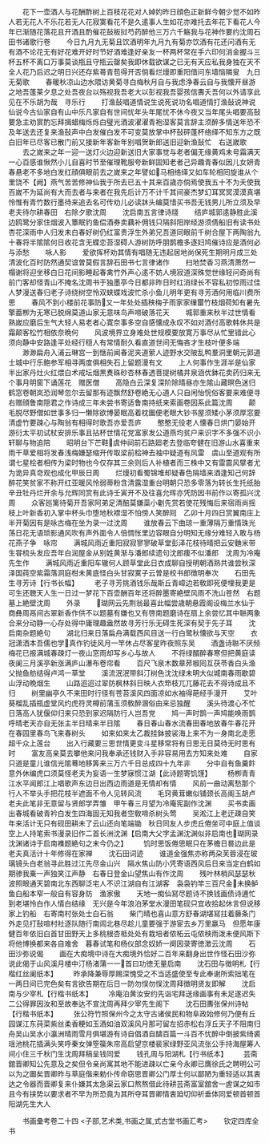 <!-- { "loadSidebar": true } -->
　　花下一壶酒人与花酬酢树上百枝花花对人婥妁昨日顔色正新鲜今朝少觉不如昨人若无花人不乐花若无人花寂寞看花不是久逺事人生如花亦难托去年花下看花人今年已渐随花落花且开酒且酌催花鼔板挝芍药醉他三万六千觞我与花神作要约沈周石田书诸歌行卷
　　今日九月九无菊且饮酒明年九月九有菊亦饮酒有花还问酒有无有酒不论花无有好花难开好时节好酒难逢好亲友一杯两杯常在手六印何消金握斗三杯五杯不离口万事莫谈瓶且守瓶云罄矣我即休载欲谋之已无有天应私我身独在天不全人花乃后迟之明日兴还存紫蕚青苞得开否倘看烂熳即重阳借问东墙恼隣叟　九日无菊歌
　　春暖秋凉山边水隈访黄菊寻白梅秋月自与我虑浄春云自与我懐开昼游之地吾蓬莱夕息之处吾夜台以殇视我吾老大以彭视我吾婴孩信夀夭吾何以外请享此见在不乐胡为哉　寻乐行
　　打渔鼔唱道情说生说死说功名唱道情打渔鼔说神说仙说今古仙家自有山中乐凡家自有世间忧年头年尾忧不休今夜又当年尾头唱要高鼔要急主劝賔酌忘拜揖蜡梅烁烁白璧光酒波濯濯青袍湿客莫言辞主须醉多情送年恐不及年送去还复来渔鼔声中白发催白发不可变莫放掌中杯鼔砰蓬杯络绎不知东方之既白旧年已尽客已散门前又接新年客新年别唱贺新郎送旧迎新渔鼔忙　右送嵗歌
　　去之嵗来之年一迎一送灯火边迎新送旧大家事觉与老者偏无缘黄鸡未号霜满天一心百感谁愀然小儿自喜时节至催理靴服夸新鲜固知老者己异趣青春似因儿女妍青春悬老不多地白发红顔俱眼前去之嵗来之年譬如马相络绎又如车轮相囘旋谁从个里饶不【阙】燕气苦苦修神仙我于所去已五十其来百歳亦倘焉使我五十不为夭使我百嵗不为延尚有大而去者与来者在我先后计万不计千其间豪杰梦幻耳冥冥漠漠真堪怜惟有青竹数行墨待来追去名可传劝儿必读牀头编莫惜买书吾无钱男儿所立须及早老夫待尔耕春田　右除夕歌沈周
　　沈启南五言律诗牋
　　结庐城郭逺静胜此溪边鸥鹭分家住烟波入簟眠钓鱼偿酒券卖藕补佣钱只隔斜阳岸经游须倩船旧有读书处杏花深雨中人归发未白春好树仍红富贵浮生外弟兄吾道同眼前千树合屋下两陶翁九十春将半隂隂何日收花含无蝶恋苔湿碍人游树防呼朋鹊檐多逐妇鸠催诗应是酒何必与添愁
　　咏人影
　　爱欲挥杯劝其情有唱随无违起居地尚保死生期明月成三处清波化百时防然通契谊曽莫假言辞石田书七言律诸作
　　扫地焚香习燕清萧然一榻谢将迎坐移白日花间影睡起春禽竹外声心逺不妨人境寂道深殊觉世缘轻问奇尚有前门客却怪青山不掩名沈周书于独墨亭今日都非昨日时红消绿长不容私初惊雨过佳人梦漫送春归老子诗绕树空怜双蛱蝶戏波忙杀小鱼儿明年更有寻芳酒何用临川费所思
　　春风不到小楼前花事防又一年处处插秧梅子雨家家缫蠒竹枝烟荷知有暑先擎葢栁为无寒已脱绵莫道山家无意味鸟声啼破落花天
　　城郭重来秋半过世情看熟嵗应磨后生气大轻人易老者心寛奈事多空自感懐成永叹不如对酒付高歌韩休共是霜颠客松竹相依奈晩何
　　风波境界立身难处世规模要放寛万事尽从忙里错此心须向静中安路逢平处经行穏人有常情耐久看直道世间无悔吝才生枝叶便多端
　　渺渺扁舟入浦云琳宫一到惬前闻春泥夹道萦人迹野水交陂乱鸭羣洞里朝元郭道士城中行乐鲍参军相寻两度俱相失石上留题漫有文
　　上人何事作生涯半是仙家半出家丹灶火红煨白术戒坛烟黒煑硃砂杏林春透菩提树橘井泉涵优鉢花卖药归来无个事月明窗下诵莲花　赠医僧
　　高隐白云深复深阶除晴昼亦生隂山藏暝色迷归鹤窓卷朝岚恐润琴忽尔去留那有迹飘然舒卷絶无心道人只自闲怡恱俗客要来难便寻　右赠顔鲁南隠君之作诗成三年未尝书寄适鲁南持纸来索画卷因系此篇沈周
　　颠毛脱尽野僧如世事多归一懒除欲博晏眠高着枕圗便老眼大钞书屋须矮小茅须厚窓要清虚竹要疎心与陶翁有相得时歌吾亦爱吾庐
　　憨憨无役老人懐春日烘门晏始开游衍太平初试杖安排乐事且拈杯世情花党富家发公道燕均贫户来识字不多强不识小轩聊与物追陪
　　昭明台下芒鞋虞仲祠前石路廻老去登临夸健在旧游山水喜重来雨干草爱相将发春浅梅嫌瑟缩开传取梁前桧神去袖中疑道有风雷　虞山至道观有所谓七星桧者相传为梁时物也今仅存其三余则后人补植者而三株中又有雷震风擘者尤为诡异真竒观也成化甲辰日周
　　烂熳初看蜀锦堆却疑春色隔墙来酒逢知己何辞醉花笑贫家不称开红亚暖风怜弱蒂粉含清露湿重台明朝只恐多零落为转长生托纸胎　辛丑牡丹烂开余与允辉同赏有此诗壬寅开不及往喜允晖亦凭防因书前作以寄孤兴沈周
　　众客廵篱待菊开吾家阿弟足清醅莫嫌蘂小劖先赏若使花残悔后来宿雨尚摇枝上叶新香初入掌中杯头巾堕地秋襟湿不怕傍人笑醉囘　乙卯十月四日赏翼南庄上半开菊因有是咏古梅在坐为录一过沈周
　　谁放春云下曲琼一重薄隔万重情珠光荡日花无语琐影通风吹有声外面令人倍惆怅里边容眼自分明知无缘分难轻入敢与杨花燕子争　咏帘
　　满城风雨近重阳寂寂寥寥破草堂彭泽花枝待晴把云安麯米带生甞梳头发应吾年白润屋金从别姓黄渐与潘郎续遗句沈郎痩不似潘郎　沈周为冷庵先生作
　　满城风雨近重阳车辙何人顾草堂此日衣成聊自授明朝酒熟共谁尝秋深泽国莼空紫霜落洞庭柑未黄底怪白头甘寂寞子云曽是校书郎徴明奉次
　　石田先生寻芳诗【行书长幅】
　　老子寻芳挑酒钱乐哉斯丘青嶂边若敎即死便埋我更是可生还聴天人生一日过一梦花下百壶酬百年还将醉墨寄絶壁风雨不洗山苍然　右题墓上絶壁沈周
　　外录
　　瑚网云先荆翁最喜此幅尝歳朝悬霞阁设梅兰水仙于商彝周鬲间古翠新香作供不以题墓有嫌也又有啓南题磨诗在扇上余尝忆其中聮两象合来分动静一心存处得中庸理趣盎然故寻芳行乐无碍生死深有契于先子耳
　　沈启南杂题絶句
　　湖北归来日落扁舟满载西风目送一行白鹭秋懐欲与天空
　　衣冠潇洒本吾儒也学真作钓徒风月一竿休占尽客星昨夜照东吴
　　酒盏诗聮不厌频梅花已报满城春疎灯一夜山窓雨却写乡心与故人
　　不将绿醑醉春寒但把黄庭读夜阑三月溪亭新涨满庐山瀑布卷帘看
　　百尺飞泉木数章茒椒囘互茯苓香白头渔父抛鱼舫结得卢鸿一草堂
　　溪流泯泯带斜汀树色沈沈绿未明大似城南春雨歇碧山浮动晩烟生
　　山路迢迢过翠防枫林斜日映人衣笻枝兀兀藤花去不得诗成且不归
　　树里幽亭久不来田时行径有苍苔溪风四面凉如水袖得葩经手漫开
　　艾叶葵榴乱插瓶虚堂风约虎符灵樽前蒲玉须敎醉溷俗由来忌独醒
　　溪头待渡心不忙日落高人犹偃仰归来只恐到家迟隔防行人岂吾党
　　鸠一声时鹊一声鸠能唤雨鹊呼晴老天亦自无张主半日晴来半日隂
　　春日春山春水流春田春地放春牛春花开在春园里春鸟飞来春树头
　　如来如来太乙裁挂鉢披裟海上来不为一身南北走愿超千众上莲台
　　出入行藏要三思世情更变斗星移常将有日思无日莫待无时思有时
　　富友高亲莫去攀他来问我奉承还钱财入手非容易用去方知来处难
　　自家只道是童儿谁信光隂蓦地移筭来三万六千日总成四十九年非
　　分中自有鱼羹飰意外休编虎口须莫怪老夫为妄语一生梦寐惯江湖【此诗题寄饥馑】
　　杨栁青青江水平闻郎江上唱歌声东边日出西边雨道是无情却有情
　　风前一曲动离愁那个行人不举头手把花枝半遮面不令人见转风流
　　毛窍黄茸嫩似铺颈长高阁玉胡卢老夫此笔非无意留与贤郎学弄雏　甲午春三月望为冷庵宪副作沈渊
　　买书卖画出春城看破青衿白发生四海固无知我者空敎啼杀树头莺
　　吴淞江上老迂疎自笑年来活计无只有砚田耕未了云山还向笔端锄　秋日同友人步虎丘倦坐可中庭上值谈空上人持笔索书漫录旧作二首长洲沈渊【启南大父字孟渊沈渊似非启南也瑚网录沈渊诸诗于启南襍题絶句之末今仍之】
　　饥时思饭倦思眠只在茅檐日晷边此是老夫真活计十年修得在家禅
　　沈石田词迹
　　谁道金强焦亦称两朶芙蓉浸在玻璃镜头白老翁寻此胜过江先尽金山兴　隔水焦山防小凭寄语西风后日来当定白鹤如期骖我乗一声独笑江声静　右春日登金山望焦山有作沈周
　　残叶林梢风瑟瑟秋波照眼通天碧南北东西聊泛宅人不识江湖自有江湖客　袅袅钓竿三百尺金未换鲈鱼白船本窄一般自有容身防　渔家傲
　　天地一痴仙冩尽题诗不换钱画债诗逋忙到老堪怜白作人情白结缘　无兴是今年浪泊茅堂水漫田笔砚只宜收拾起休言但说移家上钓船　右寄南村张处士白石翁
　　柴门晴也喜山意方舒春湖堪冩拄着藤条门外走见打鼔喧村社逐队随行南闾北巷尽趁儿童要强于游宦去乡万里羸马　但愿年康健百年依旧白首甘田野天上多桃根杏柢处处有栽培者侬柘云屯侬秧雨泼未便风斯下将他博换都来各自难舍　暮春试笔和杨仪部念奴娇一阕因录寄徳澂云沈周
　　石田沙弥说偈
　　画在大痴境中诗在大痴境外恰好二百年来翻身出世作怪石田沙弥说此偈于山风溪月楼中汀杨渚蒲一一首曰功徳无量启南
　　沈石田与徴明札【行楷红丝阑纸本】
　　昨承降兼辱厚赐深愧受之不当适盛使至专此奉谢所索拙笔在一两日间已完色矣有言欲告期在后日一防勿悮勿悮沈周拜徴明贤友即解
　　沈启南与少宰札【行楷书纸本】
　　冷庵泊黄汝安约先诣宅拜送缘画事有未足遂迟失二公得罪因汝和至故奉达不宣沈周再拜少宰先生阁下
　　沈石田夀张保州诗帖【行楷书纸本】
　　张公符竹照保州今之太守古诸侯民和物阜政始修何乃便有丘园谋江东莼菜紫丝柔香粳如玉酒如油双溪风月那可留左招赤松右浮丘天子不阻南归舟吴山吴水小瀛洲晴雨雪月俱堪游有诗自倡酒自醻百篇一斗百不忧醉中倒披紫绮裘瑶池桃花插满头笑呼秦女弹箜篌朱帘高启望京楼裴家绿野亚风流张公手持海屋筹人间小住三千秋门生沈周拜稿呈钱同爱
　　钱孔周与阳湖札【行书纸本】
　　芸斋舘晋卿知公先意及之矣但令亲尚寓其地不能进疎以亡亲今永卿已膺徐氏之聘明公可以为之圗矣晋卿昨与草庭偕来勅仆传命窃思晋卿公门厚士何以鄙陋为重轻适以其衷达之令器而晋卿复来仆嫌其太急渠云家口熬熬借此待耕芸斋富室舘舍一虗谋之如市且今有挟势以要求者不早为所恐竟为其所夺耳晋卿情衷廹切仰祈垂体同爱顿首顿首阳湖先生大人











　　书画彚考卷二十四
<子部,艺术类,书画之属,式古堂书画汇考>
　　钦定四库全书
